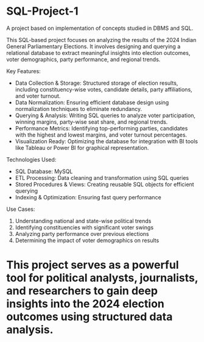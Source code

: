 # SQL-Project-1
A project based on implementation of concepts studied in DBMS and SQL.

This SQL-based project focuses on analyzing the results of the 2024 Indian General Parliamentary Elections. It involves designing and querying a relational database to extract meaningful insights into election outcomes, voter demographics, party performance, and regional trends.

Key Features:
- Data Collection & Storage: Structured storage of election results, including constituency-wise votes, candidate details, party affiliations, and voter turnout.
- Data Normalization: Ensuring efficient database design using normalization techniques to eliminate redundancy.
- Querying & Analysis: Writing SQL queries to analyze voter participation, winning margins, party-wise seat share, and regional trends.
- Performance Metrics: Identifying top-performing parties, candidates with the highest and lowest margins, and voter turnout percentages.
- Visualization Ready: Optimizing the database for integration with BI tools like Tableau or Power BI for graphical representation.

Technologies Used:
- SQL Database: MySQL 
- ETL Processing: Data cleaning and transformation using SQL queries
- Stored Procedures & Views: Creating reusable SQL objects for efficient querying
- Indexing & Optimization: Ensuring fast query performance

Use Cases:
1. Understanding national and state-wise political trends
2. Identifying constituencies with significant voter swings
3. Analyzing party performance over previous elections
4. Determining the impact of voter demographics on results

# This project serves as a powerful tool for political analysts, journalists, and researchers to gain deep insights into the 2024 election outcomes using structured data analysis.

